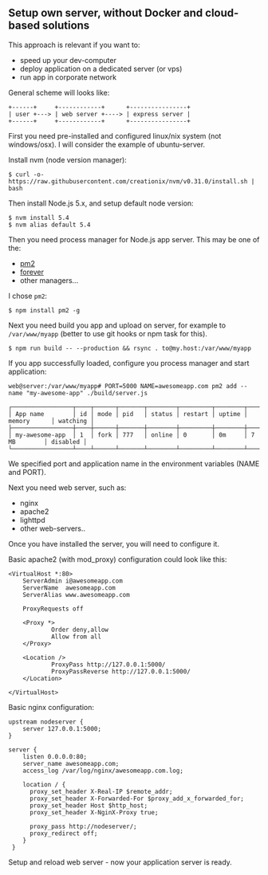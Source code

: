 ## Setup own server, without Docker and cloud-based solutions

This approach is relevant if you want to:

* speed up your dev-computer
* deploy application on a dedicated server (or vps)
* run app in corporate network

General scheme will looks like:
```
+------+     +------------+      +----------------+
| user +---> | web server +----> | express server |
+------+     +------------+      +----------------+
```

First you need pre-installed and configured linux/nix system (not windows/osx).
I will consider the example of ubuntu-server.

Install nvm (node version manager):

```
$ curl -o- https://raw.githubusercontent.com/creationix/nvm/v0.31.0/install.sh | bash
```

Then install Node.js 5.x, and setup default node version:
```
$ nvm install 5.4
$ nvm alias default 5.4
```

Then you need process manager for Node.js app server. This may be one of the:

* [pm2](https://github.com/Unitech/pm2)
* [forever](https://github.com/foreverjs/forever)
* other managers...

I chose `pm2`:
```
$ npm install pm2 -g
```

Next you need build you app and upload on server, for example to `/var/www/myapp` (better to use git hooks or npm task for this).

```
$ npm run build -- --production && rsync . to@my.host:/var/www/myapp
```

If you app successfully loaded, configure you process manager and start application:
```
web@server:/var/www/myapp# PORT=5000 NAME=awesomeapp.com pm2 add --name "my-awesome-app" ./build/server.js

┌─────────────────┬────┬──────┬───────┬────────┬─────────┬────────┬─────────────┬──────────┐
│ App name        │ id │ mode │ pid   │ status │ restart │ uptime │ memory      │ watching │
├─────────────────┼────┼──────┼───────┼────────┼─────────┼────────┼─────────────┼──────────┤
│ my-awesome-app  │ 1  │ fork │ 777   │ online │ 0       │ 0m     │ 7 MB        │ disabled │
└─────────────────┴────┴──────┴───────┴────────┴─────────┴────────┴─────────────┴──────────┘

```

We specified port and application name in the environment variables (NAME and PORT).

Next you need web server, such as:

* nginx
* apache2
* lighttpd
* other web-servers..

Once you have installed the server, you will need to configure it.

Basic apache2 (with mod_proxy) configuration could look like this:
```
<VirtualHost *:80>
    ServerAdmin i@awesomeapp.com
    ServerName  awesomeapp.com
    ServerAlias www.awesomeapp.com

    ProxyRequests off

    <Proxy *>
            Order deny,allow
            Allow from all
    </Proxy>

    <Location />
            ProxyPass http://127.0.0.1:5000/
            ProxyPassReverse http://127.0.0.1:5000/
    </Location>

</VirtualHost>
```

Basic nginx configuration:
```
upstream nodeserver {
    server 127.0.0.1:5000;
}

server {
    listen 0.0.0.0:80;
    server_name awesomeapp.com;
    access_log /var/log/nginx/awesomeapp.com.log;

    location / {
      proxy_set_header X-Real-IP $remote_addr;
      proxy_set_header X-Forwarded-For $proxy_add_x_forwarded_for;
      proxy_set_header Host $http_host;
      proxy_set_header X-NginX-Proxy true;

      proxy_pass http://nodeserver/;
      proxy_redirect off;
    }
 }
```

Setup and reload web server - now your application server is ready.
